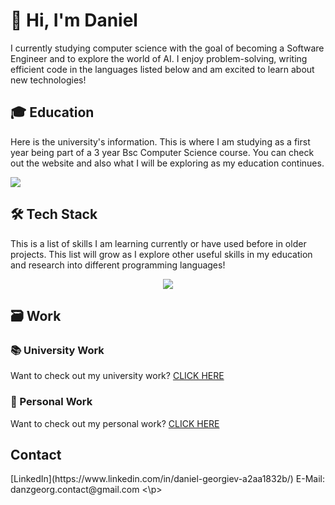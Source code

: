 # 👋 Hi, I'm Daniel
I currently studying computer science with the goal of becoming a Software Engineer and to explore the world of AI. I enjoy problem-solving, writing efficient code in the languages listed below and am excited to learn about new technologies!

## 🎓 Education
<p>
  Here is the university's information. This is where I am studying as a first year being part of a 3 year Bsc Computer Science course. You can check out the website and also what I will be exploring as my education continues.
</p>

<p>
  <a href="https://www.city.ac.uk/">
    <img src="https://ca.studyacrossthepond.com/sites/default/files/city_uol_new_0.png"/>
  </a>
</p>

## 🛠 Tech Stack
<p>
  This is a list of skills I am learning currently or have used before in older projects. This list will grow as I explore other useful skills in my education and research into different programming languages!
</p>  
<p align="center">
  <a href="https://skillicons.dev">
    <img src="https://skillicons.dev/icons?i=godot,html,java,js,mysql,processing,py,replit&perline=4&theme=dark" />
  </a>
</p>

## 🗃️ Work

### 📚 University Work
Want to check out my university work? [CLICK HERE](https://github.com/danzgeorg/university_work)

### 📁 Personal Work
Want to check out my personal work? [CLICK HERE](https://github.com/tandpfun/skill-icons#icons-list)

## Contact
<p>
[LinkedIn](https://www.linkedin.com/in/daniel-georgiev-a2aa1832b/)
E-Mail: danzgeorg.contact@gmail.com
<\p>
